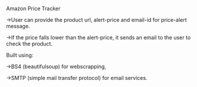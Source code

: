 Amazon Price Tracker

->User can provide the product url, alert-price and email-id for price-alert message. 

->If the price falls lower than the alert-price, it sends an email to the user to check the product.

Built using: 

->BS4 (beautifulsoup) for webscrapping, 

->SMTP (simple mail transfer protocol) for email services.
